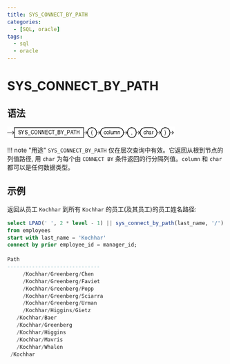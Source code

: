 ```yaml
---
title: SYS_CONNECT_BY_PATH
categories:
  - [SQL, oracle]
tags:
  - sql
  - oracle
---
```


# SYS_CONNECT_BY_PATH

## 语法

![SYS_CONNECT_BY_PATH 语法](./assets/sys_connect_by_path.gif)

!!! note "用途"
    `SYS_CONNECT_BY_PATH` 仅在层次查询中有效。它返回从根到节点的列值路径, 用 `char` 为每个由 `CONNECT BY` 条件返回的行分隔列值。`column` 和 `char` 都可以是任何数据类型。


## 示例

返回从员工 `Kochhar` 到所有 `Kochhar` 的员工(及其员工)的员工姓名路径:

```sql
select LPAD(' ', 2 * level - 1) || sys_connect_by_path(last_name, '/') "Path"
from employees 
start with last_name = 'Kochhar'
connect by prior employee_id = manager_id;

Path
------------------------------
     /Kochhar/Greenberg/Chen
     /Kochhar/Greenberg/Faviet
     /Kochhar/Greenberg/Popp
     /Kochhar/Greenberg/Sciarra
     /Kochhar/Greenberg/Urman
     /Kochhar/Higgins/Gietz
   /Kochhar/Baer
   /Kochhar/Greenberg
   /Kochhar/Higgins
   /Kochhar/Mavris
   /Kochhar/Whalen
 /Kochhar
```

 